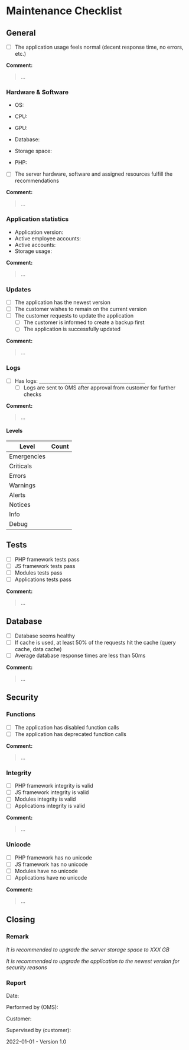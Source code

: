 # Maintenance Checklist

## General

- [ ] The application usage feels normal (decent response time, no errors, etc.)

**Comment:**

> ...

### Hardware & Software

* OS:

* CPU:

* GPU:

* Database:

* Storage space:

* PHP:



- [ ] The server hardware, software and assigned resources fulfill the recommendations

**Comment:**

> ...

### Application statistics

* Application version:
* Active employee accounts:
* Active accounts:
* Storage usage:

**Comment:**

> ...

### Updates

- [ ] The application has the newest version
- [ ] The customer wishes to remain on the current version
- [ ] The customer requests to update the application
  - [ ] The customer is informed to create a backup first
  - [ ] The application is successfully updated

**Comment:**

> ...

### Logs

- [ ] Has logs: _____________________________________________
  - [ ] Logs are sent to OMS after approval from customer for further checks

**Comment:**

> ...

#### Levels

| Level       | Count |
| ----------- | ----- |
| Emergencies |       |
| Criticals   |       |
| Errors      |       |
| Warnings    |       |
| Alerts      |       |
| Notices     |       |
| Info        |       |
| Debug       |       |

## Tests

- [ ] PHP framework tests pass
- [ ] JS framework tests pass
- [ ] Modules tests pass
- [ ] Applications tests pass

**Comment:**

> ...

## Database

- [ ] Database seems healthy
- [ ] If cache is used, at least 50% of the requests hit the cache (query cache, data cache)
- [ ] Average database response times are less than 50ms

**Comment:**

> ...

## Security

### Functions

- [ ] The application has disabled function calls
- [ ] The application has deprecated function calls

**Comment:**

> ...

### Integrity

- [ ] PHP framework integrity is valid
- [ ] JS framework integrity is valid
- [ ] Modules integrity is valid
- [ ] Applications integrity is valid

**Comment:**

> ...

### Unicode

- [ ] PHP framework has no unicode
- [ ] JS framework has no unicode
- [ ] Modules have no unicode
- [ ] Applications have no unicode

**Comment:**

> ...

## Closing

### Remark

*It is recommended to upgrade the server storage space to XXX GB*

*It is recommended to upgrade the application to the newest version for security reasons*

### Report

Date:

Performed by (OMS):

Customer:

Supervised by (customer):



2022-01-01 - Version 1.0